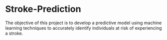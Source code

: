 # Stroke-Prediction
The objective of this project is to develop a predictive model using machine learning techniques to accurately identify individuals at risk of experiencing a stroke. 
